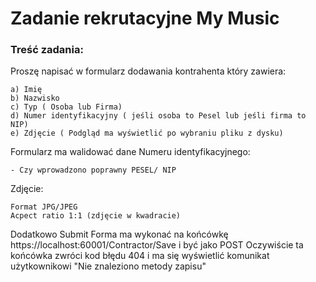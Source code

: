 # Zadanie rekrutacyjne My Music
### Treść zadania:
Proszę napisać w formularz dodawania kontrahenta który zawiera:
    
    a) Imię
    b) Nazwisko
    c) Typ ( Osoba lub Firma)
    d) Numer identyfikacyjny ( jeśli osoba to Pesel lub jeśli firma to NIP)
    e) Zdjęcie ( Podgląd ma wyświetlić po wybraniu pliku z dysku)

Formularz ma walidować dane Numeru identyfikacyjnego:

    - Czy wprowadzono poprawny PESEL/ NIP

Zdjęcie:

    Format JPG/JPEG
    Acpect ratio 1:1 (zdjęcie w kwadracie)

Dodatkowo Submit Forma ma wykonać na końcówkę  https://localhost:60001/Contractor/Save   i być jako POST Oczywiście ta końcówka zwróci kod błędu 404 i ma się wyświetlić komunikat użytkownikowi "Nie znaleziono metody zapisu"
